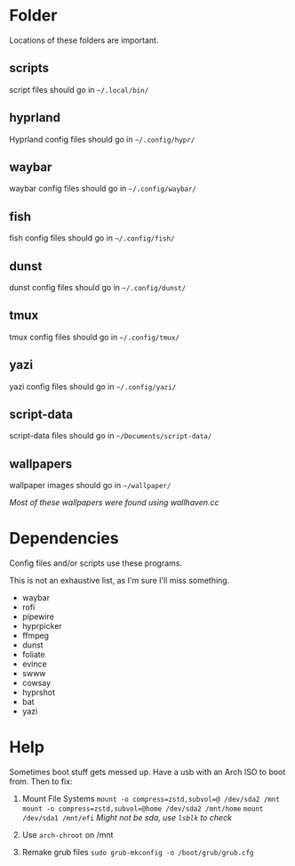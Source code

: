 # Folder 
Locations of these folders are important.

## scripts 
script files should go in `~/.local/bin/`

## hyprland
Hyprland config files should go in `~/.config/hypr/`

## waybar
waybar config files should go in `~/.config/waybar/`

## fish
fish config files should go in `~/.config/fish/`

## dunst
dunst config files should go in `~/.config/dunst/`

## tmux
tmux config files should go in `~/.config/tmux/`

## yazi
yazi config files should go in `~/.config/yazi/`

## script-data
script-data files should go in `~/Documents/script-data/`

## wallpapers
wallpaper images should go in `~/wallpaper/`

_Most of these wallpapers were found using wallhaven.cc_

# Dependencies
Config files and/or scripts use these programs.

This is not an exhaustive list, as I'm sure I'll miss something. 

- waybar
- rofi
- pipewire
- hyprpicker
- ffmpeg
- dunst
- foliate
- evince
- swww
- cowsay
- hyprshot
- bat
- yazi

# Help

Sometimes boot stuff gets messed up. Have a usb with an Arch ISO to boot from. Then to fix: 
1. Mount File Systems 
    `mount -o compress=zstd,subvol=@ /dev/sda2 /mnt`
    `mount -o compress=zstd,subvol=@home /dev/sda2 /mnt/home`
    `mount /dev/sda1 /mnt/efi`
*Might not be sda, use `lsblk` to check*

2. Use `arch-chroot` on /mnt

3. Remake grub files 
    `sudo grub-mkconfig -o /boot/grub/grub.cfg` 
